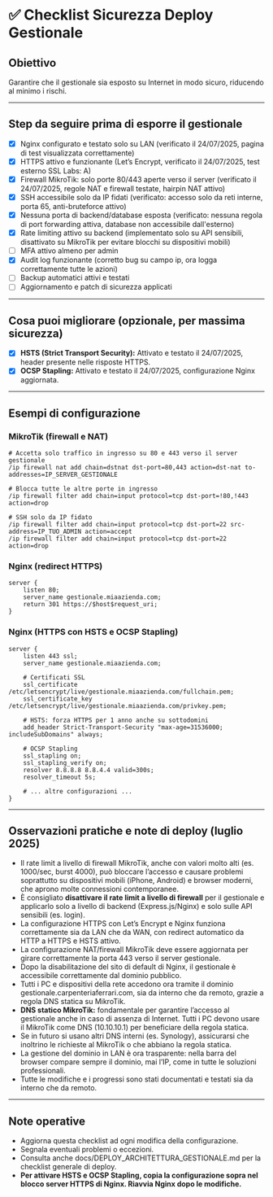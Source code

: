 # ✅ Checklist Sicurezza Deploy Gestionale

## Obiettivo
Garantire che il gestionale sia esposto su Internet in modo sicuro, riducendo al minimo i rischi.

---

## Step da seguire prima di esporre il gestionale

- [x] Nginx configurato e testato solo su LAN (verificato il 24/07/2025, pagina di test visualizzata correttamente)
- [x] HTTPS attivo e funzionante (Let’s Encrypt, verificato il 24/07/2025, test esterno SSL Labs: A)
- [x] Firewall MikroTik: solo porte 80/443 aperte verso il server (verificato il 24/07/2025, regole NAT e firewall testate, hairpin NAT attivo)
- [x] SSH accessibile solo da IP fidati (verificato: accesso solo da reti interne, porta 65, anti-bruteforce attivo)
- [x] Nessuna porta di backend/database esposta (verificato: nessuna regola di port forwarding attiva, database non accessibile dall'esterno)
- [x] Rate limiting attivo su backend (implementato solo su API sensibili, disattivato su MikroTik per evitare blocchi su dispositivi mobili)
- [ ] MFA attivo almeno per admin
- [x] Audit log funzionante (corretto bug su campo ip, ora logga correttamente tutte le azioni)
- [ ] Backup automatici attivi e testati
- [ ] Aggiornamento e patch di sicurezza applicati

---

## Cosa puoi migliorare (opzionale, per massima sicurezza)

- [x] **HSTS (Strict Transport Security):**
  Attivato e testato il 24/07/2025, header presente nelle risposte HTTPS.
- [x] **OCSP Stapling:**
  Attivato e testato il 24/07/2025, configurazione Nginx aggiornata.

---

## Esempi di configurazione

### MikroTik (firewall e NAT)
```shell
# Accetta solo traffico in ingresso su 80 e 443 verso il server gestionale
/ip firewall nat add chain=dstnat dst-port=80,443 action=dst-nat to-addresses=IP_SERVER_GESTIONALE

# Blocca tutte le altre porte in ingresso
/ip firewall filter add chain=input protocol=tcp dst-port=!80,!443 action=drop

# SSH solo da IP fidato
/ip firewall filter add chain=input protocol=tcp dst-port=22 src-address=IP_TUO_ADMIN action=accept
/ip firewall filter add chain=input protocol=tcp dst-port=22 action=drop
```

### Nginx (redirect HTTPS)
```nginx
server {
    listen 80;
    server_name gestionale.miaazienda.com;
    return 301 https://$host$request_uri;
}
```

### Nginx (HTTPS con HSTS e OCSP Stapling)
```nginx
server {
    listen 443 ssl;
    server_name gestionale.miaazienda.com;

    # Certificati SSL
    ssl_certificate /etc/letsencrypt/live/gestionale.miaazienda.com/fullchain.pem;
    ssl_certificate_key /etc/letsencrypt/live/gestionale.miaazienda.com/privkey.pem;

    # HSTS: forza HTTPS per 1 anno anche su sottodomini
    add_header Strict-Transport-Security "max-age=31536000; includeSubDomains" always;

    # OCSP Stapling
    ssl_stapling on;
    ssl_stapling_verify on;
    resolver 8.8.8.8 8.8.4.4 valid=300s;
    resolver_timeout 5s;

    # ... altre configurazioni ...
}
```

---

## Osservazioni pratiche e note di deploy (luglio 2025)

- Il rate limit a livello di firewall MikroTik, anche con valori molto alti (es. 1000/sec, burst 4000), può bloccare l’accesso e causare problemi soprattutto su dispositivi mobili (iPhone, Android) e browser moderni, che aprono molte connessioni contemporanee.
- È consigliato **disattivare il rate limit a livello di firewall** per il gestionale e applicarlo solo a livello di backend (Express.js/Nginx) e solo sulle API sensibili (es. login).
- La configurazione HTTPS con Let’s Encrypt e Nginx funziona correttamente sia da LAN che da WAN, con redirect automatico da HTTP a HTTPS e HSTS attivo.
- La configurazione NAT/firewall MikroTik deve essere aggiornata per girare correttamente la porta 443 verso il server gestionale.
- Dopo la disabilitazione del sito di default di Nginx, il gestionale è accessibile correttamente dal dominio pubblico.
- Tutti i PC e dispositivi della rete accedono ora tramite il dominio gestionale.carpenteriaferrari.com, sia da interno che da remoto, grazie a regola DNS statica su MikroTik.
- **DNS statico MikroTik:** fondamentale per garantire l’accesso al gestionale anche in caso di assenza di Internet. Tutti i PC devono usare il MikroTik come DNS (10.10.10.1) per beneficiare della regola statica.
- Se in futuro si usano altri DNS interni (es. Synology), assicurarsi che inoltrino le richieste al MikroTik o che abbiano la regola statica.
- La gestione del dominio in LAN è ora trasparente: nella barra del browser compare sempre il dominio, mai l’IP, come in tutte le soluzioni professionali.
- Tutte le modifiche e i progressi sono stati documentati e testati sia da interno che da remoto.

---

## Note operative
- Aggiorna questa checklist ad ogni modifica della configurazione.
- Segnala eventuali problemi o eccezioni.
- Consulta anche docs/DEPLOY_ARCHITETTURA_GESTIONALE.md per la checklist generale di deploy.
- **Per attivare HSTS e OCSP Stapling, copia la configurazione sopra nel blocco server HTTPS di Nginx. Riavvia Nginx dopo le modifiche.** 